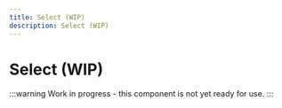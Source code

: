 ```yaml
---
title: Select (WIP)
description: Select (WIP)
---
```


# Select (WIP)

:::warning
Work in progress - this component is not yet ready for use.
:::
